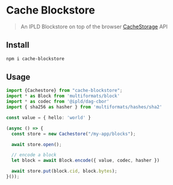 # Cache Blockstore

> An IPLD Blockstore on top of the browser [CacheStorage](https://developer.mozilla.org/en-US/docs/Web/API/Cache) API

## Install

```sh
npm i cache-blockstore
```

## Usage

```ts
import {Cachestore} from "cache-blockstore";
import * as Block from 'multiformats/block'
import * as codec from '@ipld/dag-cbor'
import { sha256 as hasher } from 'multiformats/hashes/sha2'

const value = { hello: 'world' }

(async () => {
  const store = new Cachestore("/my-app/blocks");

  await store.open();

  // encode a block
  let block = await Block.encode({ value, codec, hasher })

  await store.put(block.cid, block.bytes);
}());
```
